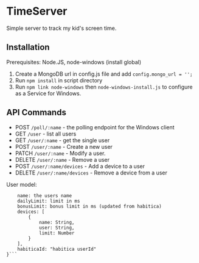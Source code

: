 # TimeServer

Simple server to track my kid's screen time. 

## Installation

Prerequisites: Node.JS, node-windows (install global)

1. Create a MongoDB url in config.js file and add `config.mongo_url = '';`
2. Run `npm install` in script directory
3. Run `npm link node-windows` then `node-windows-install.js` to configure as a Service for Windows.


## API Commands

* POST `/poll/:name` - the polling endpoint for the Windows client
* GET `/user` - list all users
* GET `/user/:name` - get the single user
* POST `/user/:name` - Create a new user
* PATCH `/user/:name` - Modify a user. 
* DELETE `/user/:name` - Remove a user
* POST `/user/:name/devices` - Add a device to a user
* DELETE `/user/:name/devices` - Remove a device from a user


User model:
```{
    name: the users name
    dailyLimit: limit in ms
    bonusLimit: bonus limit in ms (updated from habitica)
    devices: [
        {
            name: String,
            user: String,
            limit: Number
        }
    ],
    habiticaId: "habitica userId"
}```